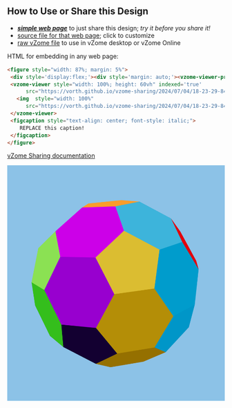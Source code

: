 
## How to Use or Share this Design

 - [***simple web page***](<https://vorth.github.io/vzome-sharing/2024/07/04/18-23-29-845Z-6-coloring-of-truncated-icosahedron/>) to just share this design; *try it before you share it!*
 - [source file for that web page](<https://github.com/vorth/vzome-sharing/edit/main/2024/07/04/18-23-29-845Z-6-coloring-of-truncated-icosahedron/index.md>); click to customize
 - [raw vZome file](<https://raw.githubusercontent.com/vorth/vzome-sharing/main/2024/07/04/18-23-29-845Z-6-coloring-of-truncated-icosahedron/6-coloring-of-truncated-icosahedron.vZome>) to use in vZome desktop or vZome Online
 
 HTML for embedding in any web page:
 ```html
<figure style="width: 87%; margin: 5%">
  <div style='display:flex;'><div style='margin: auto;'><vzome-viewer-previous label='prev step'></vzome-viewer-previous><vzome-viewer-next label='next step'></vzome-viewer-next></div></div>
  <vzome-viewer style="width: 100%; height: 60vh" indexed='true'
       src="https://vorth.github.io/vzome-sharing/2024/07/04/18-23-29-845Z-6-coloring-of-truncated-icosahedron/6-coloring-of-truncated-icosahedron.vZome" >
    <img  style="width: 100%"
       src="https://vorth.github.io/vzome-sharing/2024/07/04/18-23-29-845Z-6-coloring-of-truncated-icosahedron/6-coloring-of-truncated-icosahedron.png" >
  </vzome-viewer>
  <figcaption style="text-align: center; font-style: italic;">
     REPLACE this caption!
  </figcaption>
</figure>

 ```

[vZome Sharing documentation](https://vzome.github.io/vzome/sharing.html#how-it-works)

![Image](<6-coloring-of-truncated-icosahedron.png>)

